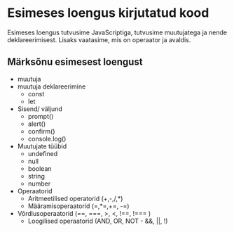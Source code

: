 # Esimeses loengus kirjutatud kood

Esimeses loengus tutvusime JavaScriptiga, tutvusime muutujatega ja nende deklareerimisest. Lisaks vaatasime, mis on operaator ja avaldis.

## Märksõnu esimesest loengust

- muutuja
- muutuja deklareerimine
  - const
  - let
- Sisend/ väljund
  -   prompt()
  -   alert()
  -   confirm()
  -   console.log()
- Muutujate tüübid
  - undefined
  - null
  - boolean
  - string
  - number
- Operaatorid
  - Aritmeetilised operatorid (+,-,/,*)
  - Määramisoperaatorid (=,*=,+=, -=)
- Võrdlusoperaatorid (==, ===, >, <, !==, !=== )
  - Loogilised operaatorid (AND, OR, NOT - &&, ||, !)